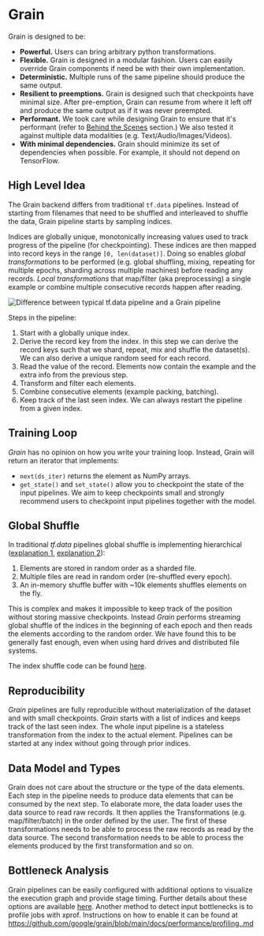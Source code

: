 # Grain



Grain is designed to be:

*   **Powerful.** Users can bring arbitrary python transformations.
*   **Flexible.** Grain is designed in a modular fashion. Users can easily
    override Grain components if need be with their own implementation.
*   **Deterministic.** Multiple runs of the same pipeline should produce the
    same output.
*   **Resilient to preemptions.** Grain is designed such that checkpoints have
    minimal size. After pre-emption, Grain can resume from where it left off
    and produce the same output as if it was never preempted.
*   **Performant.** We took care while designing Grain to ensure that it's
    performant (refer to
    [Behind the Scenes](https://github.com/google/grain/blob/main/docs/behind_the_scenes.md)
    section.) We also tested it against multiple data modalities (e.g.
    Text/Audio/Images/Videos).
*   **With minimal dependencies.** Grain should minimize its set of
    dependencies when possible. For example, it should not depend on TensorFlow.

## High Level Idea

The Grain backend differs from traditional `tf.data` pipelines. Instead of
starting from filenames that need to be shuffled and interleaved to shuffle the
data, Grain pipeline starts by sampling indices.

Indices are globally unique, monotonically increasing values used to track
progress of the pipeline (for checkpointing). These indices are then mapped into
record keys in the range `[0, len(dataset)]`. Doing so enables *global
transformations* to be performed (e.g. global shuffling, mixing, repeating for
multiple epochs, sharding across multiple machines) before reading any records.
*Local transformations* that map/filter (aka preprocessing) a single example or
combine multiple consecutive records happen after reading.

![Difference between typical tf.data pipeline and a Grain pipeline](./images/grain_pipeline.svg)

Steps in the pipeline:

1.  Start with a globally unique index.
2.  Derive the record key from the index. In this step we can derive the record
    keys such that we shard, repeat, mix and shuffle the dataset(s). We can also
    derive a unique random seed for each record.
3.  Read the value of the record. Elements now contain the example and the extra
    info from the previous step.
4.  Transform and filter each elements.
5.  Combine consecutive elements (example packing, batching).
6.  Keep track of the last seen index. We can always restart the pipeline from a
    given index.

## Training Loop

*Grain* has no opinion on how you write your training loop. Instead, Grain
will return an iterator that implements:

*   `next(ds_iter)` returns the element as NumPy arrays.
*   `get_state()` and `set_state()` allow you to checkpoint the state of the
    input pipelines. We aim to keep checkpoints small and strongly recommend
    users to checkpoint input pipelines together with the model.

## Global Shuffle

In traditional *tf.data* pipelines global shuffle is implementing hierarchical
([explanation 1](https://www.moderndescartes.com/essays/shuffle_viz/),
[explanation 2](https://colab.research.google.com/github/christianmerkwirth/colabs/blob/master/Understanding_Randomization_in_TF_Datasets.ipynb)):

1.  Elements are stored in random order as a sharded file.
2.  Multiple files are read in random order (re-shuffled every epoch).
3.  An in-memory shuffle buffer with ~10k elements shuffles elements on the fly.

This is complex and makes it impossible to keep track of the position without
storing massive checkpoints. Instead *Grain* performs streaming global shuffle
of the indices in the beginning of each epoch and then reads the elements
according to the random order. We have found this to be generally fast enough,
even when using hard drives and distributed file systems.

The index shuffle code can be found [here](https://github.com/google/grain/tree/main/grain/_src/python/experimental/index_shuffle).

## Reproducibility

*Grain* pipelines are fully reproducible without materialization of the dataset
and with small checkpoints. *Grain* starts with a list of indices and keeps
track of the last seen index. The whole input pipeline is a stateless
transformation from the index to the actual element. Pipelines can be started at
any index without going through prior indices.

## Data Model and Types

Grain does not care about the structure or the type of the data elements. Each
step in the pipeline needs to produce data elements that can be consumed by the
next step. To elaborate more, the data loader uses the data source to read raw
records. It then applies the Transformations (e.g. map/filter/batch) in the
order defined by the user. The first of these transformations needs to be able
to process the raw records as read by the data source. The second transformation
needs to be able to process the elements produced by the first transformation
and so on.

## Bottleneck Analysis

Grain pipelines can be easily configured with additional options to visualize
the execution graph and provide stage timing. Further details about these
options are available
[here](https://github.com/google/grain/blob/main/docs/dataset/debugging.md). Another method to detect
input bottlenecks is to profile jobs with xprof. Instructions on how to enable
it can be found at https://github.com/google/grain/blob/main/docs/performance/profiling..md

